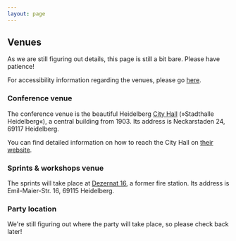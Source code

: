 ```yaml
---
layout: page
---
```


## Venues

As we are still figuring out details, this page is still a bit bare. Please have patience!

For accessibility information regarding the venues, please go [here](/access).

### Conference venue

The conference venue is the beautiful Heidelberg [City Hall](http://www.heidelberg-kongresshaus.de/)
(»Stadthalle Heidelberg«), a central building from 1903. Its address is Neckarstaden 24, 69117 Heidelberg.

You can find detailed information on how to reach the City Hall on [their
website](http://www.heidelberg-kongresshaus.de/en/visitors/arrival-parking.html).


### Sprints & workshops venue

The sprints will take place at [Dezernat 16](http://www.dezernat16.de/), a former fire station. Its
address is Emil-Maier-Str. 16, 69115 Heidelberg.

### Party location

We're still figuring out where the party will take place, so please check back later!
